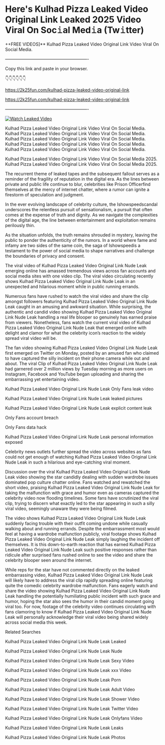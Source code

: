 # Here's Kulhad Pizza Leaked Video Original Link Leaked 2025 Video Viral On Soc𝚒al Med𝚒a (Tw𝚒tter)

++FREE VIDEOS]** Kulhad Pizza Leaked Video Original Link Video Viral On Social Media.

———————————————————-

Copy this link and paste in your browser.

👇👇👇👇👇👇

https://2k25fun.com/kulhad-pizza-leaked-video-original-link

https://2k25fun.com/kulhad-pizza-leaked-video-original-link

———————————————————-

[![Watch Leaked Video](https://miro.medium.com/v2/resize:fit:828/format:webp/1*cilzJN44JGOrTw9NJCrNHA.gif "Watch Leaked Video")](https://2k25fun.com/kulhad-pizza-leaked-video-original-link)

Kulhad Pizza Leaked Video Original Link Video Viral On Social Media. Kulhad Pizza Leaked Video Original Link Video Viral On Social Media. Kulhad Pizza Leaked Video Original Link Video Viral On Social Media. Kulhad Pizza Leaked Video Original Link Video Viral On Social Media. Kulhad Pizza Leaked Video Original Link Video Viral On Social Media.

Kulhad Pizza Leaked Video Original Link Video Viral On Social Media 2025. Kulhad Pizza Leaked Video Original Link Video Viral On Social Media 2025.

The recurrent theme of leaked tapes and the subsequent fallout serves as a reminder of the fragility of reputation in the digital era. As the lines between private and public life continue to blur, celebrities like Prison Officerfind themselves at the mercy of internet chatter, where a rumor can ignite a firestorm of speculation and judgment.

In the ever evolving landscape of celebrity culture, the Ishowspeedscandal underscores the relentless pursuit of sensationalism, a pursuit that often comes at the expense of truth and dignity. As we navigate the complexities of the digital age, the line between entertainment and exploitation remains perilously thin.

As the situation unfolds, the truth remains shrouded in mystery, leaving the public to ponder the authenticity of the rumors. In a world where fame and infamy are two sides of the same coin, the saga of Ishowspeedis a testament to the power of social media to shape narratives and challenge the boundaries of privacy and consent.

The viral video of Kulhad Pizza Leaked Video Original Link Nude Leak emerging online has amassed tremendous views across fan accounts and social media sites with one video clip. The viral video circulating recently shows Kulhad Pizza Leaked Video Original Link Nude Leak in an unexpected and hilarious moment while in public running errands.

Numerous fans have rushed to watch the viral video and share the clip amongst followers featuring Kulhad Pizza Leaked Video Original Link Nude Leak caught in an amusing and awkward situation. While surprising, the authentic and candid video showing Kulhad Pizza Leaked Video Original Link Nude Leak handling a real life blooper so genuinely has earned praise from viewers. Nonetheless, fans watch the current viral video of Kulhad Pizza Leaked Video Original Link Nude Leak that emerged online with delight and clamor for what the celebrity icon’s reaction to the widely spread viral video will be.

The fan video showing Kulhad Pizza Leaked Video Original Link Nude Leak first emerged on Twitter on Monday, posted by an amused fan who claimed to have captured the silly incident on their phone camera while out and about. The viral Clip of Kulhad Pizza Leaked Video Original Link Nude Leak had garnered over 2 million views by Tuesday morning as more users on Instagram, Facebook and YouTube began uploading and sharing the embarrassing yet entertaining video.

Kulhad Pizza Leaked Video Original Link Nude Leak Only Fans leak video

Kulhad Pizza Leaked Video Original Link Nude Leak leaked pictures

Kulhad Pizza Leaked Video Original Link Nude Leak explicit content leak

Only Fans account breach

Only Fans data hack

Kulhad Pizza Leaked Video Original Link Nude Leak personal information exposed

Celebrity news outlets further spread the video across websites as fans could not get enough of watching Kulhad Pizza Leaked Video Original Link Nude Leak in such a hilarious and eye-catching viral moment.

Discussion over the viral Kulhad Pizza Leaked Video Original Link Nude Leak video showing the star candidly dealing with sudden wardrobe issues dominated pop culture chatter online. Fans watched and rewatched the short video, praising Kulhad Pizza Leaked Video Original Link Nude Leak for taking the malfunction with grace and humor even as cameras captured the celebrity video now flooding timelines. Some fans have scrutinized the viral clip, trying to discern what exactly led to the star appearing in such a silly viral video, seemingly unaware they were being filmed.

The video shows Kulhad Pizza Leaked Video Original Link Nude Leak suddenly facing trouble with their outfit coming undone while casually walking about and running errands. Despite the embarrassment most would feel at having a wardrobe malfunction publicly, viral footage shows Kulhad Pizza Leaked Video Original Link Nude Leak simply laughing the incident off themselves. It is this down-to-earth reaction that has earned Kulhad Pizza Leaked Video Original Link Nude Leak such positive responses rather than ridicule after surprised fans rushed online to see the video and share the celebrity blooper seen around the internet.

While reps for the star have not commented directly on the leaked embarrassing video, Kulhad Pizza Leaked Video Original Link Nude Leak will likely have to address the viral clip rapidly spreading online featuring quite the comedic celebrity wardrobe malfunction. Fans eagerly watch and share the video showing Kulhad Pizza Leaked Video Original Link Nude Leak handling the potentially humiliating public incident with such grace and humor, hoping the star also sees the humor in their candid moment going viral too. For now, footage of the celebrity video continues circulating with fans clamoring to know if Kulhad Pizza Leaked Video Original Link Nude Leak will personally acknowledge their viral video being shared widely across social media this week.

Related Searches

Kulhad Pizza Leaked Video Original Link Nude Leak Leaked

Kulhad Pizza Leaked Video Original Link Nude Leak Nude

Kulhad Pizza Leaked Video Original Link Nude Leak Sexy Video

Kulhad Pizza Leaked Video Original Link Nude Leak xxx Video

Kulhad Pizza Leaked Video Original Link Nude Leak Porn

Kulhad Pizza Leaked Video Original Link Nude Leak Adult Video

Kulhad Pizza Leaked Video Original Link Nude Leak Shower Video

Kulhad Pizza Leaked Video Original Link Nude Leak Twitter Video

Kulhad Pizza Leaked Video Original Link Nude Leak Onlyfans Video

Kulhad Pizza Leaked Video Original Link Nude Leak Leaks

Kulhad Pizza Leaked Video Original Link Nude Leak Photos